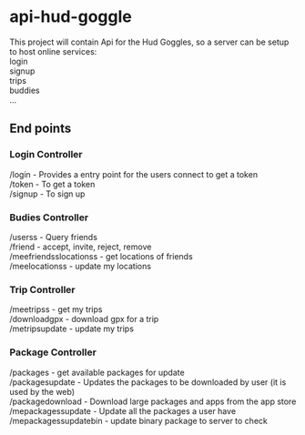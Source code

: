 # api-hud-goggle

This project will contain Api for the Hud Goggles, so a server can be setup to host online services:  
login  
signup  
trips  
buddies  
...  

## End points

### Login Controller

/login - Provides a entry point for the users connect to get a token  
/token - To get a token  
/signup - To sign up  

### Budies Controller

/userss - Query friends  
/friend - accept, invite, reject, remove  
/meefriendsslocationss - get locations of friends  
/meelocationss - update my locations  

### Trip Controller

/meetripss - get my trips  
/downloadgpx - download gpx for a trip  
/metripsupdate - update my trips  

### Package Controller

/packages - get available packages for update  
/packagesupdate - Updates the packages to be downloaded by user (it is used by the web)  
/packagedownload - Download large packages and apps from the app store  
/mepackagessupdate - Update all the packages a user have  
/mepackagessupdatebin - update binary package to server to check  


